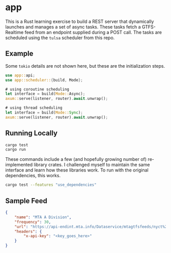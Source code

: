 # app

This is a Rust learning exercise to build a REST server that dynamically launches and manages a set of async tasks. These tasks fetch a GTFS-Realtime feed from an endpoint supplied during a POST call. The tasks are scheduled using the `tulsa` scheduler from this repo.

## Example
Some `tokio` details are not shown here, but these are the initialization steps.
```rust
use app::api;
use app::scheduler::{build, Mode};

# using coroutine scheduling
let interface = build(Mode::Async);
axum::serve(listener, router).await.unwrap();

# using thread scheduling
let interface = build(Mode::Sync);
axum::serve(listener, router).await.unwrap();
```

## Running Locally
```bash
cargo test
cargo run
```
These commands include a few (and hopefully growing number of) re-implemented library crates. I challenged myself to maintain the same interface and learn how these libraries work. To run with the original dependencies, this works.
```bash
cargo test --features "use_dependencies"
```

## Sample Feed
```json
{
    "name": "MTA A Division",
    "frequency": 30,
    "url": "https://api-endint.mta.info/Dataservice/mtagtfsfeeds/nyct%2Fgtfs",
    "headers": {
        "x-api-key": "<key_goes_here>"
    }
}
```

